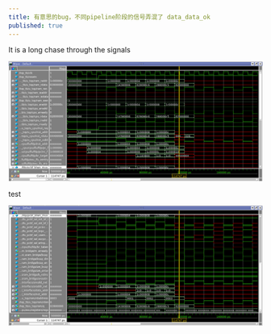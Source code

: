 ```yaml
---
title: 有意思的bug，不同pipeline阶段的信号弄混了 data_data_ok
published: true
---
```


It is a long chase through the signals


![screenshot0](https://github.com/whensungoesdown/whensungoesdown.github.io/raw/main/_posts/2023-07-05-0.png)

test

![screenshot1](https://github.com/whensungoesdown/whensungoesdown.github.io/raw/main/_posts/2023-07-05-1.png)
